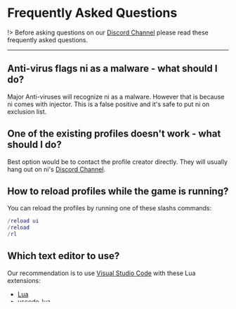 # Frequently Asked Questions

!> Before asking questions on our [Discord Channel](https://discord.gg/BbSE5qw) please read these frequently asked questions.

---

## Anti-virus flags ni as a malware - what should I do?

Major Anti-viruses will recognize ni as a malware. However that is because ni comes with injector. This is a false positive and it's safe to put ni on exclusion list.

## One of the existing profiles doesn't work - what should I do?

Best option would be to contact the profile creator directly. They will usually hang out on ni's [Discord Channel](https://discord.gg/BbSE5qw).

## How to reload profiles while the game is running?

You can reload the profiles by running one of these slashs commands:

```lua
/reload ui
/reload
/rl
```

## Which text editor to use?

Our recommendation is to use [Visual Studio Code](https://code.visualstudio.com/) with these Lua extensions:

- [Lua](https://marketplace.visualstudio.com/items?itemName=sumneko.lua)
- [vscode-lua](https://marketplace.visualstudio.com/items?itemName=trixnz.vscode-lua)
